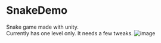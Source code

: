 # SnakeDemo
 Snake game made with unity.  
 Currently has one level only. 
 It needs a few tweaks. 
 ![image](https://github.com/user-attachments/assets/a8e78d33-c306-4bd0-a773-6b35b9c826a4)

